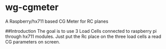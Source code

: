 # wg-cgmeter
A Raspberry/hx711 based CG Meter for RC planes

##Introduction
The goal is to use 3 Load Cells connected to raspberry pi through hx711 modules.
Just put the Rc place on the three load cells a read CG parameters on screen.
